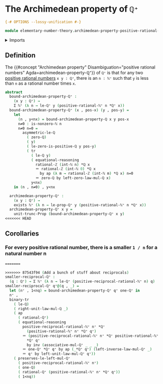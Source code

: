 # The Archimedean property of `ℚ⁺`

```agda
{-# OPTIONS --lossy-unification #-}

module elementary-number-theory.archimedean-property-positive-rational-numbers where
```

<details><summary>Imports</summary>

```agda
open import elementary-number-theory.natural-numbers
open import elementary-number-theory.positive-rational-numbers
open import elementary-number-theory.nonzero-natural-numbers
open import elementary-number-theory.rational-numbers
open import elementary-number-theory.multiplication-rational-numbers
open import elementary-number-theory.multiplicative-group-of-positive-rational-numbers
open import elementary-number-theory.archimedean-property-rational-numbers
open import elementary-number-theory.integers
open import elementary-number-theory.strict-inequality-rational-numbers

open import foundation.binary-transport
open import foundation.existential-quantification
open import foundation.propositional-truncations
open import foundation.dependent-pair-types
open import foundation.transport-along-identifications
open import foundation.identity-types
open import foundation.action-on-identifications-functions
```

</details>

## Definition

The
{{#concept "Archimedean property" Disambiguation="positive rational numbers" Agda=archimedean-property-ℚ⁺}}
of `ℚ⁺` is that for any two
[positive rational numbers](elementary-number-theory.positive-rational-numbers.md) `x y : ℚ⁺`,
there is an `n : ℕ⁺` such that `y` is less than `n` as a rational number times `x`.

```agda
abstract
  bound-archimedean-property-ℚ⁺ :
    (x y : ℚ⁺) →
    Σ ℕ⁺ (λ n → le-ℚ⁺ y (positive-rational-ℕ⁺ n *ℚ⁺ x))
  bound-archimedean-property-ℚ⁺ (x , pos-x) (y , pos-y) =
    let
      (n , y<nx) = bound-archimedean-property-ℚ x y pos-x
      n≠0 : is-nonzero-ℕ n
      n≠0 n=0 =
        asymmetric-le-ℚ
          ( zero-ℚ)
          ( y)
          ( le-zero-is-positive-ℚ y pos-y)
          ( tr
            ( le-ℚ y)
            ( equational-reasoning
              rational-ℤ (int-ℕ n) *ℚ x
              ＝ rational-ℤ (int-ℕ 0) *ℚ x
                by ap (λ m → rational-ℤ (int-ℕ m) *ℚ x) n=0
              ＝ zero-ℚ by left-zero-law-mul-ℚ x)
            y<nx)
    in (n , n≠0) , y<nx

  archimedean-property-ℚ⁺ :
    (x y : ℚ⁺) →
    exists ℕ⁺ (λ n → le-prop-ℚ⁺ y (positive-rational-ℕ⁺ n *ℚ⁺ x))
  archimedean-property-ℚ⁺ x y =
    unit-trunc-Prop (bound-archimedean-property-ℚ⁺ x y)
<<<<<<< HEAD
```

## Corollaries

### For every positive rational number, there is a smaller `1 / n` for a natural number n

```agda
=======

>>>>>>> 87543f94 (Add a bunch of stuff about reciprocals)
smaller-reciprocal-ℚ⁺ :
  (q : ℚ⁺) → Σ ℕ⁺ (λ n → le-ℚ⁺ (positive-reciprocal-rational-ℕ⁺ n) q)
smaller-reciprocal-ℚ⁺ q⁺@(q , _) =
  let (n⁺ , 1<nq) = bound-archimedean-property-ℚ⁺ q⁺ one-ℚ⁺ in
  n⁺ ,
  binary-tr
    ( le-ℚ)
    ( right-unit-law-mul-ℚ _)
    ( ap
      ( rational-ℚ⁺)
      ( equational-reasoning
        positive-reciprocal-rational-ℕ⁺ n⁺ *ℚ⁺
          (positive-rational-ℕ⁺ n⁺ *ℚ⁺ q⁺)
        ＝ (positive-reciprocal-rational-ℕ⁺ n⁺ *ℚ⁺ positive-rational-ℕ⁺ n⁺)
          *ℚ⁺ q⁺
          by inv (associative-mul-ℚ⁺ _ _ _)
        ＝ one-ℚ⁺ *ℚ⁺ q⁺ by ap (_*ℚ⁺ q⁺) (left-inverse-law-mul-ℚ⁺ _)
        ＝ q⁺ by left-unit-law-mul-ℚ⁺ q⁺))
    ( preserves-le-left-mul-ℚ⁺
      ( positive-reciprocal-rational-ℕ⁺ n⁺)
      ( one-ℚ)
      ( rational-ℚ⁺ (positive-rational-ℕ⁺ n⁺ *ℚ⁺ q⁺))
      ( 1<nq))
```
